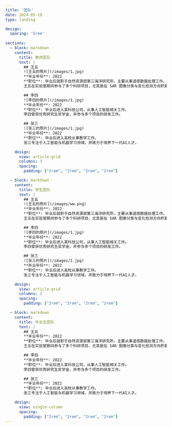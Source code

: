 ```yaml
---
title: '团队'
date: 2024-05-19
type: landing

design:
  spacing: '5rem'
  
sections:
  - block: markdown
    content:
      title: 教师团队
      text: |
        ## 王五
        ![王五的照片](/images/1.jpg)
        **毕业年份**: 2022  
        **职位**: 毕业后就职于自然资源部第三海洋研究所，主要从事遥感数据处理工作。  
        王五在实验室期间参与了多个科研项目，尤其是在 SAR 图像分类与变化检测方向积累了丰富经验。

        ## 李四
        ![李四的照片](/images/1.jpg)
        **毕业年份**: 2022  
        **职位**: 毕业后进入某科技公司，从事人工智能相关工作。  
        李四曾获优秀研究生奖学金，并参与多个项目的研发工作。

        ## 张三
        ![张三的照片](/images/1.jpg)
        **毕业年份**: 2022  
        **职位**: 毕业后进入高校从事教学工作。  
        张三专注于人工智能与机器学习领域，并致力于培养下一代AI人才。

    design:
      view: article-grid
      columns: 3
      spacing:
        padding: ["2rem", "2rem", "2rem", "2rem"]

  - block: markdown
    content:
      title: 学生团队
      text: |
        ## 王五
        ![王五的照片](/images/ww.png)
        **毕业年份**: 2022  
        **职位**: 毕业后就职于自然资源部第三海洋研究所，主要从事遥感数据处理工作。  
        王五在实验室期间参与了多个科研项目，尤其是在 SAR 图像分类与变化检测方向积累了丰富经验。

        ## 李四
        ![李四的照片](/images/1.jpg)
        **毕业年份**: 2022  
        **职位**: 毕业后进入某科技公司，从事人工智能相关工作。  
        李四曾获优秀研究生奖学金，并参与多个项目的研发工作。

        ## 张三
        ![张三的照片](/images/1.jpg)
        **毕业年份**: 2022  
        **职位**: 毕业后进入高校从事教学工作。  
        张三专注于人工智能与机器学习领域，并致力于培养下一代AI人才。

    design:
      view: article-grid
      columns: 3
      spacing:
        padding: ["2rem", "2rem", "2rem", "2rem"]

  - block: markdown
    content:
      title: 毕业生团队
      text: |
        ## 王五
        **毕业年份**: 2022  
        **职位**: 毕业后就职于自然资源部第三海洋研究所，主要从事遥感数据处理工作。  
        王五在实验室期间参与了多个科研项目，尤其是在 SAR 图像分类与变化检测方向积累了丰富经验。

        ## 李四
        **毕业年份**: 2022  
        **职位**: 毕业后进入某科技公司，从事人工智能相关工作。  
        李四曾获优秀研究生奖学金，并参与多个项目的研发工作。

        ## 张三
        **毕业年份**: 2022  
        **职位**: 毕业后进入高校从事教学工作。  
        张三专注于人工智能与机器学习领域，并致力于培养下一代AI人才。

    design:
      view: single-column
      spacing:
        padding: ["2rem", "2rem", "2rem", "2rem"]
---
```


